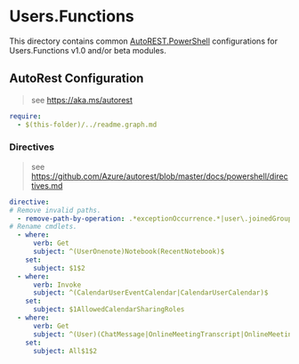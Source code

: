 # Users.Functions

This directory contains common [AutoREST.PowerShell](https://github.com/Azure/autorest.powershell) configurations for Users.Functions v1.0 and/or beta modules.

## AutoRest Configuration

> see <https://aka.ms/autorest>

``` yaml
require:
  - $(this-folder)/../readme.graph.md
```

### Directives

> see https://github.com/Azure/autorest/blob/master/docs/powershell/directives.md

``` yaml
directive:
# Remove invalid paths.
  - remove-path-by-operation: .*exceptionOccurrence.*|user\.joinedGroup.*|user\.joinedTeam.*|user\.onenote\..*.parent.*|user.*\.calendarView.*|.*\.notebook\.section.*|.*\.sectionGroup.section.*|.*\.section\.page.*|user\.calendar\.event\..*|user\.calendarGroup\.calendar|user\.calendar\.event\..*|user\.event\.calendar\..*|user\.pendingAccessReviewInstance\.stage\.decision.*|user\.pendingAccessReviewInstance(\.decision|\.stage\.decision)\.instance.*
# Rename cmdlets.
  - where:
      verb: Get
      subject: ^(UserOnenote)Notebook(RecentNotebook)$
    set:
      subject: $1$2
  - where:
      verb: Invoke
      subject: ^(CalendarUserEventCalendar|CalendarUserCalendar)$
    set:
      subject: $1AllowedCalendarSharingRoles
  - where:
      verb: Get
      subject: ^(User)(ChatMessage|OnlineMeetingTranscript|OnlineMeetingRecording)$
    set:
      subject: All$1$2
```
